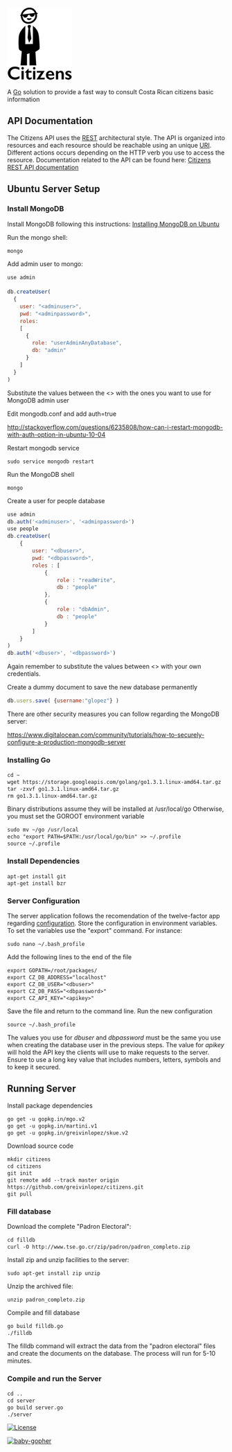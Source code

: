 ![citizens-logo](https://raw.githubusercontent.com/greivinlopez/citizens/master/citizenslogosmall.png)

A [Go](http://golang.org/) solution to provide a fast way to consult Costa Rican citizens basic information

## API Documentation

The Citizens API uses the [REST](http://en.wikipedia.org/wiki/Representational_state_transfer) architectural style.  The API is organized into resources and each resource should be reachable using an unique [URI](http://en.wikipedia.org/wiki/Uniform_resource_identifier).  Different actions occurs depending on the HTTP verb you use to access the resource.  Documentation related to the API can be found here: [Citizens REST API documentation](https://github.com/greivinlopez/citizens/blob/master/CitizensAPIDocumentation.pdf?raw=true)

## Ubuntu Server Setup

### Install MongoDB

Install MongoDB following this instructions: [Installing MongoDB on Ubuntu](https://www.digitalocean.com/community/tutorials/how-to-install-mongodb-on-ubuntu-12-04)

Run the mongo shell:

```console
mongo
```

Add admin user to mongo:

```javascript
use admin

db.createUser(
  {
    user: "<adminuser>",
    pwd: "<adminpassword>",
    roles:
    [
      {
        role: "userAdminAnyDatabase",
        db: "admin"
      }
    ]
  }
)
```
Substitute the values between the <> with the ones you want to use for MongoDB admin user

Edit mongodb.conf and add auth=true

http://stackoverflow.com/questions/6235808/how-can-i-restart-mongodb-with-auth-option-in-ubuntu-10-04

Restart mongodb service

```console
sudo service mongodb restart
```

Run the MongoDB shell

```console
mongo
```

Create a user for people database

```javascript
use admin
db.auth('<adminuser>', '<adminpassword>')
use people
db.createUser(
	{
	    user: "<dbuser>",
	    pwd: "<dbpassword>",
	    roles : [
			{
				role : "readWrite",
				db : "people"
			},
			{
				role : "dbAdmin",
				db : "people"
			}
		]
	}
)
db.auth('<dbuser>', '<dbpassword>')
```

Again remember to substitute the values between <> with your own credentials.

Create a dummy document to save the new database permanently

```javascript
db.users.save( {username:"glopez"} )
```

There are other security measures you can follow regarding the MongoDB server:

https://www.digitalocean.com/community/tutorials/how-to-securely-configure-a-production-mongodb-server

### Installing Go

```console
cd ~
wget https://storage.googleapis.com/golang/go1.3.1.linux-amd64.tar.gz
tar -zxvf go1.3.1.linux-amd64.tar.gz
rm go1.3.1.linux-amd64.tar.gz
```

Binary distributions assume they will be installed at /usr/local/go Otherwise, you must set the GOROOT environment variable

```console
sudo mv ~/go /usr/local
echo "export PATH=$PATH:/usr/local/go/bin" >> ~/.profile
source ~/.profile
```

### Install Dependencies

```console
apt-get install git
apt-get install bzr
```

### Server Configuration

The server application follows the recomendation of the twelve-factor app regarding [configuration](http://12factor.net/config). Store the configuration in environment variables. To set the variables use the "export" command. For instance:

```console
sudo nano ~/.bash_profile
```

Add the following lines to the end of the file

```console
export GOPATH=/root/packages/
export CZ_DB_ADDRESS="localhost"
export CZ_DB_USER="<dbuser>"
export CZ_DB_PASS="<dbpassword>"
export CZ_API_KEY="<apikey>"
```

Save the file and return to the command line.  Run the new configuration

```console
source ~/.bash_profile
```

The values you use for *dbuser* and *dbpassword* must be the same you use when creating the database user in the previous steps.  The value for *apikey* will hold the API key the clients will use to make requests to the server. Ensure to use a long key value that includes numbers, letters, symbols and to keep it secured.

## Running Server

Install package dependencies

```console
go get -u gopkg.in/mgo.v2
go get -u gopkg.in/martini.v1
go get -u gopkg.in/greivinlopez/skue.v2
```

Download source code

```console
mkdir citizens
cd citizens
git init
git remote add --track master origin https://github.com/greivinlopez/citizens.git
git pull
```

### Fill database

Download the complete "Padron Electoral":

```console
cd filldb
curl -O http://www.tse.go.cr/zip/padron/padron_completo.zip
```

Install zip and unzip facilities to the server:

```console
sudo apt-get install zip unzip
```

Unzip the archived file:

```console
unzip padron_completo.zip
```

Compile and fill database

```console
go build filldb.go
./filldb
```

The filldb command will extract the data from the "padron electoral" files and create the documents on the database. The process will run for 5-10 minutes.

### Compile and run the Server

```console
cd ..
cd server
go build server.go
./server
```
[![License](http://img.shields.io/:license-mit-blue.svg)](http://opensource.org/licenses/MIT)

[![baby-gopher](https://raw2.github.com/drnic/babygopher-site/gh-pages/images/babygopher-badge.png)](http://www.babygopher.org)
